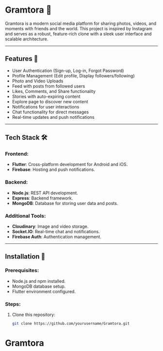 # Gramtora 📸  

Gramtora is a modern social media platform for sharing photos, videos, and moments with friends and the world. This project is inspired by Instagram and serves as a robust, feature-rich clone with a sleek user interface and scalable architecture.  

---

## Features 🚀  
- User Authentication (Sign-up, Log-in, Forgot Password)  
- Profile Management (Edit profile, Display followers/following)  
- Photo and Video Uploads  
- Feed with posts from followed users  
- Likes, Comments, and Share functionality  
- Stories with auto-expiring content  
- Explore page to discover new content  
- Notifications for user interactions  
- Chat functionality for direct messages  
- Real-time updates and push notifications  

---

## Tech Stack 🛠️  
### Frontend:  
- **Flutter**: Cross-platform development for Android and iOS.  
- **Firebase**: Hosting and push notifications.  

### Backend:  
- **Node.js**: REST API development.  
- **Express**: Backend framework.  
- **MongoDB**: Database for storing user data and posts.  

### Additional Tools:  
- **Cloudinary**: Image and video storage.  
- **Socket.IO**: Real-time chat and notifications.  
- **Firebase Auth**: Authentication management.  

---

## Installation 🔧  
### Prerequisites:  
- Node.js and npm installed.  
- MongoDB database setup.  
- Flutter environment configured.  

### Steps:  
1. Clone this repository:  
   ```bash  
   git clone https://github.com/yourusername/Gramtora.git  
# Gramtora
